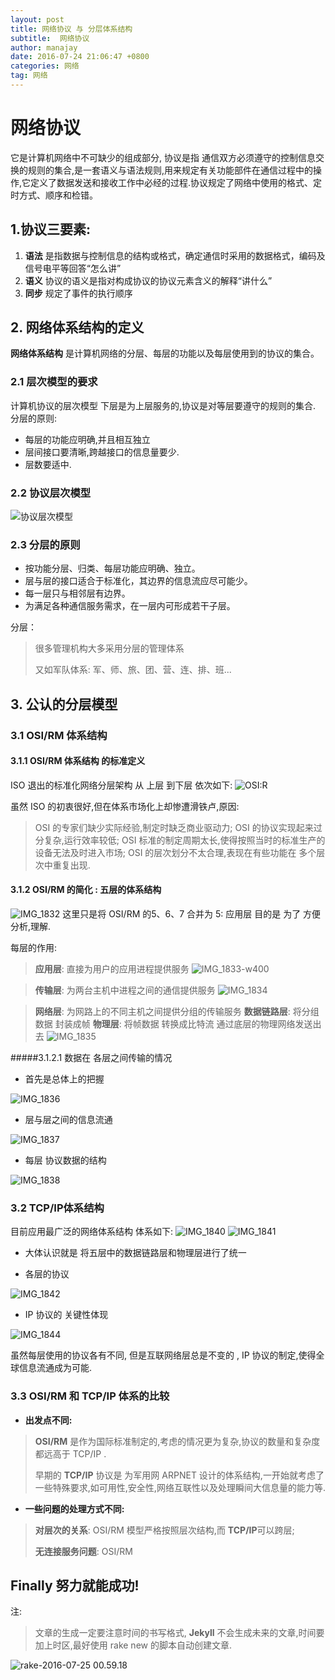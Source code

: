 ```yaml
---
layout: post
title: 网络协议 与 分层体系结构
subtitle:  网络协议
author: manajay
date: 2016-07-24 21:06:47 +0800
categories: 网络
tag: 网络
---
```



# 网络协议

它是计算机网络中不可缺少的组成部分,
协议是指 通信双方必须遵守的控制信息交换的规则的集合,是一套语义与语法规则,用来规定有关功能部件在通信过程中的操作,它定义了数据发送和接收工作中必经的过程.协议规定了网络中使用的格式、定时方式、顺序和检错。

## 1.协议三要素: 

1.  **语法**
是指数据与控制信息的结构或格式，确定通信时采用的数据格式，编码及信号电平等回答“怎么讲”
2.  **语义**   协议的语义是指对构成协议的协议元素含义的解释“讲什么”
3.  __同步__   规定了事件的执行顺序

## 2. 网络体系结构的定义

__网络体系结构__ 是计算机网络的分层、每层的功能以及每层使用到的协议的集合。

### 2.1 层次模型的要求

计算机协议的层次模型
下层是为上层服务的,协议是对等层要遵守的规则的集合.
分层的原则: 

*  每层的功能应明确,并且相互独立
*  层间接口要清晰,跨越接口的信息量要少.
*  层数要适中.

### 2.2 协议层次模型

![协议层次模型](/source/%E5%8D%8F%E8%AE%AE%E5%B1%82%E6%AC%A1%E6%A8%A1%E5%9E%8B.png)

### 2.3 分层的原则 

* 按功能分层、归类、每层功能应明确、独立。
* 层与层的接口适合于标准化，其边界的信息流应尽可能少。
* 每一层只与相邻层有边界。
* 为满足各种通信服务需求，在一层内可形成若干子层。

分层：

> 很多管理机构大多采用分层的管理体系
>     
> 又如军队体系: 军、师、旅、团、营、连、排、班...


## 3. 公认的分层模型
### 3.1 OSI/RM 体系结构
#### 3.1.1  OSI/RM 体系结构 的标准定义
ISO 退出的标准化网络分层架构 从 上层 到下层 依次如下:
![OSI:R](/source/OSI:RM.png)

虽然 ISO 的初衷很好,但在体系市场化上却惨遭滑铁卢,原因:
>OSI 的专家们缺少实际经验,制定时缺乏商业驱动力;
>OSI 的协议实现起来过分复杂,运行效率较低;
>OSI 标准的制定周期太长,使得按照当时的标准生产的设备无法及时进入市场;
>OSI 的层次划分不太合理,表现在有些功能在 多个层次中重复出现.

####  3.1.2  OSI/RM 的简化 : **五层的体系结构**

![IMG_1832](/source/IMG_1832.png)
这里只是将 OSI/RM 的5、6、7 合并为 5: 应用层
目的是 为了 方便分析,理解.

每层的作用: 
>**应用层**: 直接为用户的应用进程提供服务
![IMG_1833-w400](/source/IMG_1833.png)


>**传输层**: 为两台主机中进程之间的通信提供服务
![IMG_1834](/source/IMG_1834.png)

>**网络层**: 为网路上的不同主机之间提供分组的传输服务
>**数据链路层**: 将分组数据 封装成帧 
>**物理层**: 将帧数据 转换成比特流 通过底层的物理网络发送出去
![IMG_1835](/source/IMG_1835.png)

#####3.1.2.1 数据在 各层之间传输的情况

* 首先是总体上的把握

![IMG_1836](/source/IMG_1836.png)

* 层与层之间的信息流通

![IMG_1837](/source/IMG_1837.png)


* 每层 协议数据的结构

![IMG_1838](/source/IMG_1838.png)


### 3.2 TCP/IP体系结构
目前应用最广泛的网络体系结构
体系如下:
![IMG_1840](/source/IMG_1840.png)
![IMG_1841](/source/IMG_1841.png)

* 大体认识就是 将五层中的数据链路层和物理层进行了统一

* 各层的协议

![IMG_1842](/source/IMG_1842-1.png)

* IP 协议的 关键性体现

![IMG_1844](/source/IMG_1844.png)

虽然每层使用的协议各有不同, 但是互联网络层总是不变的 , IP 协议的制定,使得全球信息流通成为可能.

### 3.3 OSI/RM 和 TCP/IP 体系的比较

* **出发点不同:** 

>**OSI/RM** 是作为国际标准制定的,考虑的情况更为复杂,协议的数量和复杂度都远高于 TCP/IP .
>
> 早期的 **TCP/IP** 协议是 为军用网 ARPNET 设计的体系结构,一开始就考虑了一些特殊要求,如可用性,安全性,网络互联性以及处理瞬间大信息量的能力等.

* **一些问题的处理方式不同:**

> **对层次的关系**: OSI/RM 模型严格按照层次结构,而 **TCP/IP**可以跨层;
> 
>**无连接服务问题**: OSI/RM 



## Finally  努力就能成功!


注:

> 文章的生成一定要注意时间的书写格式, **Jekyll** 不会生成未来的文章,时间要加上时区,最好使用 rake new 的脚本自动创建文章.


![rake-2016-07-25 00.59.18](/source/rake-2016-07-25%2000.59.18.png)

